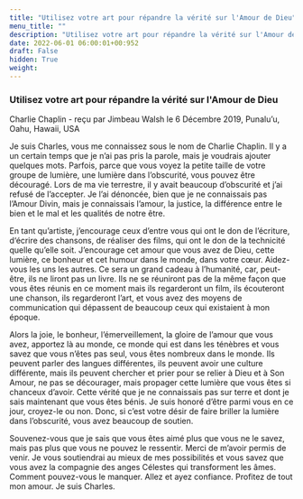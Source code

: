 ```yaml
---
title: "Utilisez votre art pour répandre la vérité sur l'Amour de Dieu"
menu_title: ""
description: "Utilisez votre art pour répandre la vérité sur l'Amour de Dieu"
date: 2022-06-01 06:00:01+00:952
draft: False
hidden: True
weight:
---
```

### Utilisez votre art pour répandre la vérité sur l'Amour de Dieu

Charlie Chaplin - reçu par Jimbeau Walsh le 6 Décembre 2019, Punalu’u, Oahu, Hawaii, USA

Je suis Charles, vous me connaissez sous le nom de Charlie Chaplin. Il y a un certain temps que je n’ai pas pris la parole, mais je voudrais ajouter quelques mots. Parfois, parce que vous voyez la petite taille de votre groupe de lumière, une lumière dans l’obscurité, vous pouvez être découragé. Lors de ma vie terrestre, il y avait beaucoup d’obscurité et j’ai refusé de l’accepter. Je l’ai dénoncée, bien que je ne connaissais pas l’Amour Divin, mais je connaissais l’amour, la justice, la différence entre le bien et le mal et les qualités de notre être.

En tant qu’artiste, j’encourage ceux d’entre vous qui ont le don de l’écriture, d‘écrire des chansons, de réaliser des films, qui ont le don de la technicité quelle qu’elle soit. J’encourage cet amour que vous avez de Dieu, cette lumière, ce bonheur et cet humour dans le monde, dans votre cœur. Aidez-vous les uns les autres. Ce sera un grand cadeau à l’humanité, car, peut-être, ils ne liront pas un livre. Ils ne se réuniront pas de la même façon que vous êtes réunis en ce moment mais ils regarderont un film, ils écouteront une chanson, ils regarderont l’art, et vous avez des moyens de communication qui dépassent de beaucoup ceux qui existaient à mon époque.

Alors la joie, le bonheur, l’émerveillement, la gloire de l’amour que vous avez, apportez là au monde, ce monde qui est dans les ténèbres et vous savez que vous n’êtes pas seul, vous êtes nombreux dans le monde. Ils peuvent parler des langues différentes, ils peuvent avoir une culture différente, mais ils peuvent chercher et prier pour se relier à Dieu et à Son Amour, ne pas se décourager, mais propager cette lumière que vous êtes si chanceux d’avoir. Cette vérité que je ne connaissais pas sur terre et dont je sais maintenant que vous êtes bénis. Je suis honoré d’être parmi vous en ce jour, croyez-le ou non. Donc, si c’est votre désir de faire briller la lumière dans l’obscurité, vous avez beaucoup de soutien.

Souvenez-vous que je sais que vous êtes aimé plus que vous ne le savez, mais pas plus que vous ne pouvez le ressentir. Merci de m’avoir permis de venir. Je vous soutiendrai au mieux de mes possibilités et vous savez que vous avez la compagnie des anges Célestes qui transforment les âmes. Comment pouvez-vous le manquer. Allez et ayez confiance. Profitez de tout mon amour. Je suis Charles.





